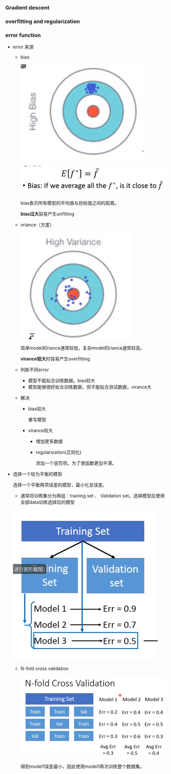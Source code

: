### Gradient descent

### overfitting and regularization

### error function

- error 来源

  - bias

    ![image-20200615152034397](Regression.assets/image-20200615152034397.png)

    ![image-20200615152657317](Regression.assets/image-20200615152657317.png)

    bias表示所有模型的平均值与目标值之间的距离。

    **bias过大**容易产生unfitting

  - vriance（方差）

    ![image-20200615152056772](Regression.assets/image-20200615152056772.png)

    简单model的riance通常较低，复杂model的riance通常较高。

    **virance较大**时容易产生overfitting

  - 判断不同error

    - 模型不能拟合训练数据，bias较大
    - 模型能够很好拟合训练数据，但不能拟合测试数据，virance大

  - 解决

    - bias较大

      重写模型

    - virance较大

      - 增加更多数据

      - regularization(正则化)

        添加一个惩罚项。为了使函数更加平滑。

- 选择一个较为平衡的模型

  选择一个平衡两项误差的模型，最小化总误差。

  - 通常将训练集分为两组：training set  、 Validation set。选择模型后使用全部data训练选择后的模型

  ![image-20200615155124408](Regression.assets/image-20200615155124408.png)

  - N-fold cross validation

    ![image-20200615155512623](Regression.assets/image-20200615155512623.png)

    得到model1误差最小，因此使用model1再次训练整个数据集。

  